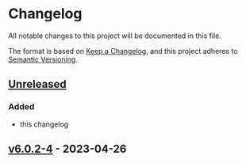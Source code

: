# Changelog

All notable changes to this project will be documented in this file.

The format is based on [Keep a Changelog](https://keepachangelog.com/en/1.1.0/),
and this project adheres to [Semantic Versioning](https://semver.org/spec/v2.0.0.html).

## [Unreleased]

### Added

- this changelog


## [v6.0.2-4] - 2023-04-26

 
[unreleased]: https://github.com/naps-dev/suricata/compare/v6.0.2-4...HEAD
<!-- [0.5.0]: https://github.com/naps-dev/suricata/compare/v6.0.2-4...v6.0.2-5 -->
[v6.0.2-4]: https://github.com/naps-dev/suricata/releases/tag/v6.0.2-4
